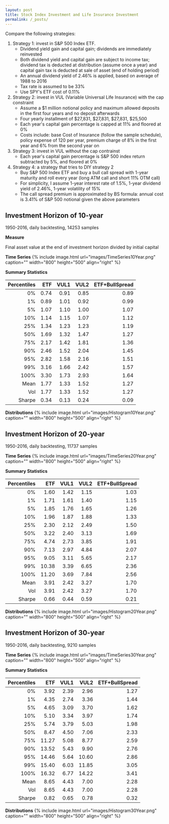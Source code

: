 ```yaml
---
layout: post
title: Stock Index Investment and Life Insurance Investment
permalink: /_posts/
---
```

Compare the following strategies: 

1. Strategy 1: invest in S&P 500 Index ETF. 
	* Dividend yield gain and capital gain; dividends are immediately reinvested
	* Both dividend yield and capital gain are subject to income tax; dividend tax is deducted at distribution (assume once a year) and capital gain tax is deducted at sale of asset (end of holding period)
	* An annual dividend yield of 2.46% is applied, based on average of 1988 to 2016
	* Tax rate is assumed to be 33%
	* Use SPY's ETF cost of 0.11%
2. Strategy 2: invest in VUL (Variable Universal Life Insurance) with the cap constraint
	* Assume a $1 million notional policy and maximum allowed deposits in the first four years and no deposit afterwards
	* Four yearly installment of $27,831, $27,831, $27,831, $25,500
	* Each year's capital gain percentage is capped at 11% and floored at 0%
	* Costs include: base Cost of Insurance (follow the sample schedule), policy expense of 120 per year, premium charge of 8% in the first year and 6% from the second year on 
3. Strategy 3: invest in VUL without the cap contrainst
	* Each year's capital gain percentage is S&P 500 index return subtracted by 5%, and floored at 0%
4. Strategy 4: a strategy that tries to DIY strategy 2 
	* Buy S&P 500 Index ETF and buy a bull call spread with 1-year maturity and roll every year (long ATM call and short 11% OTM call)
	* For simplicity, I assume 1-year interest rate of 1.5%, 1-year dividend yield of 2.46%, 1-year volatility of 15%
	* The call spread premium is approximated by BS formula: annual cost is 3.41% of S&P 500 notional given the above parameters

## Investment Horizon of 10-year
1950-2016, daily backtesting, 14253 samples 

**Measure**

Final asset value at the end of investment horizon divided by initial capital

**Time Series**
{% include image.html url="images/TimeSeries10Year.png" caption="" width="800" height="500" align="right" %}

**Summary Statistics**

| Percentiles | ETF | VUL1 | VUL2 | ETF+BullSpread |
|------------:|-----:|-----:|-----:|---------------:|
| 0% | 0.74 | 0.91 | 0.85 | 0.89 |
| 1% | 0.89 | 1.01 | 0.92 | 0.99 |
| 5% | 1.07 | 1.10 | 1.00 | 1.07 |
| 10% | 1.14 | 1.15 | 1.07 | 1.12 |
| 25% | 1.34 | 1.23 | 1.23 | 1.19 |
| 50% | 1.69 | 1.32 | 1.47 | 1.27 |
| 75% | 2.17 | 1.42 | 1.81 | 1.36 |
| 90% | 2.46 | 1.52 | 2.04 | 1.45 |
| 95% | 2.82 | 1.58 | 2.16 | 1.51 |
| 99% | 3.16 | 1.66 | 2.42 | 1.57 |
| 100% | 3.30 | 1.73 | 2.93 | 1.64 |
| Mean | 1.77 | 1.33 | 1.52 | 1.27 |
| Vol | 1.77 | 1.33 | 1.52 | 1.27 |
| Sharpe | 0.34 | 0.13 | 0.24 | 0.09 |

**Distributions**
{% include image.html url="images/Histogram10Year.png" caption="" width="800" height="500" align="right" %}

## Investment Horizon of 20-year
1950-2016, daily backtesting, 11737 samples 

**Time Series**
{% include image.html url="images/TimeSeries20Year.png" caption="" width="800" height="500" align="right" %}

**Summary Statistics**

| Percentiles | ETF | VUL1 | VUL2 | ETF+BullSpread |
|------------:|------:|-----:|-----:|---------------:|
| 0% | 1.60 | 1.42 | 1.15 | 1.03 |
| 1% | 1.71 | 1.61 | 1.40 | 1.15 |
| 5% | 1.85 | 1.76 | 1.65 | 1.26 |
| 10% | 1.96 | 1.87 | 1.88 | 1.33 |
| 25% | 2.30 | 2.12 | 2.49 | 1.50 |
| 50% | 3.22 | 2.40 | 3.13 | 1.69 |
| 75% | 4.74 | 2.73 | 3.85 | 1.91 |
| 90% | 7.13 | 2.97 | 4.84 | 2.07 |
| 95% | 9.05 | 3.11 | 5.65 | 2.17 |
| 99% | 10.38 | 3.39 | 6.65 | 2.36 |
| 100% | 11.20 | 3.69 | 7.84 | 2.56 |
| Mean | 3.91 | 2.42 | 3.27 | 1.70 |
| Vol | 3.91 | 2.42 | 3.27 | 1.70 |
| Sharpe | 0.66 | 0.44 | 0.59 | 0.21 |

**Distributions**
{% include image.html url="images/Histogram20Year.png" caption="" width="800" height="500" align="right" %}


## Investment Horizon of 30-year
1950-2016, daily backtesting, 9210 samples 

**Time Series**
{% include image.html url="images/TimeSeries30Year.png" caption="" width="800" height="500" align="right" %}

**Summary Statistics**

| Percentiles | ETF | VUL1 | VUL2 | ETF+BullSpread |
|------------:|------:|-----:|------:|---------------:|
| 0% | 3.92 | 2.39 | 2.96 | 1.27 |
| 1% | 4.35 | 2.74 | 3.36 | 1.44 |
| 5% | 4.65 | 3.09 | 3.70 | 1.62 |
| 10% | 5.10 | 3.34 | 3.97 | 1.74 |
| 25% | 5.74 | 3.79 | 5.03 | 1.98 |
| 50% | 8.47 | 4.50 | 7.06 | 2.33 |
| 75% | 11.27 | 5.08 | 8.77 | 2.59 |
| 90% | 13.52 | 5.43 | 9.90 | 2.76 |
| 95% | 14.46 | 5.64 | 10.60 | 2.86 |
| 99% | 15.40 | 6.03 | 11.85 | 3.05 |
| 100% | 16.32 | 6.77 | 14.22 | 3.41 |
| Mean | 8.65 | 4.43 | 7.00 | 2.28 |
| Vol | 8.65 | 4.43 | 7.00 | 2.28 |
| Sharpe | 0.82 | 0.65 | 0.78 | 0.32 |

**Distributions**
{% include image.html url="images/Histogram30Year.png" caption="" width="800" height="500" align="right" %}
